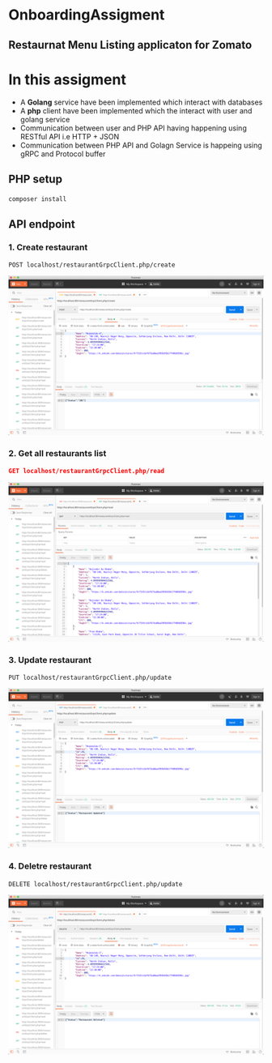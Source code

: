 # OnboardingAssigment
## Restaurnat Menu Listing applicaton for Zomato

# In this assigment 
* A **Golang** service have been implemented which interact with databases
* A **php** client have been implemented which the interact with user and golang service
* Communication between user and PHP API having happening using RESTful API i.e HTTP + JSON
* Communication between PHP API and Golagn Service is happeing using gRPC and Protocol buffer

## PHP setup
`composer install`

## API endpoint
### 1. Create restaurant
```
POST localhost/restaurantGrpcClient.php/create
```
![](Output/create.png)

### 2. Get all restaurants list
```json
GET localhost/restaurantGrpcClient.php/read
```
![](Output/read.png)

### 3. Update restaurant
```
PUT localhost/restaurantGrpcClient.php/update
```
![](Output/update.png)

### 4. Deletre restaurant
```
DELETE localhost/restaurantGrpcClient.php/update
```
![](Output/delete.png)
